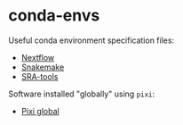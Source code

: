 # conda-envs

Useful conda environment specification files:

- [Nextflow](nextflow.yaml)
- [Snakemake](snakemake.yaml)
- [SRA-tools](sra.yaml)

Software installed "globally" using `pixi`: 

- [Pixi global](pixi-global.yaml)
